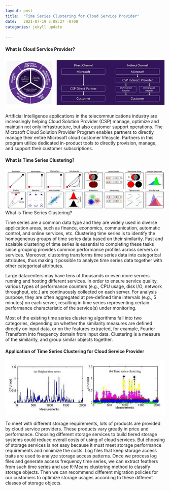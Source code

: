 ```yaml
---
layout: post
title:  "Time Series Clustering for Cloud Service Provider"
date:   2021-07-19 3:08:27 -0700
categories: jekyll update

---
```


#### What is Cloud Service Provider?

![Alt Text](/assets/img/csp_ms.jpg)

Artificial Intelligence applications in the telecommunications industry are increasingly helping Cloud Solution Provider (CSP) manage, optimize and maintain not only infrastructure, but also customer support operations. The Microsoft Cloud Solution Provider Program enables partners to directly manage their entire Microsoft cloud customer lifecycle. Partners in this program utilize dedicated in-product tools to directly provision, manage, and support their customer subscriptions.

#### What is Time Series Clustering?

![Alt Text](/assets/img/similar.jpg)What is Time Series Clustering?

Time series are a common data type and they are widely used in diverse application areas, such as finance, economics, communication, automatic control, and online services, etc. Clustering time series is to identify the homogeneous groups of time series data based on their similarity. Fast and scalable clustering of time series is essential to completing these tasks since grouping provides common performance profiles across servers or services. Moreover, clustering transforms time series data into categorical attributes, thus making it possible to analyze time series data together with other categorical attributes.

Large datacenters may have tens of thousands or even more servers running and hosting different services. In order to ensure service quality, various types of performance counters (e.g., CPU usage, disk I/O, network throughput, etc.) are continuously collected on each server. For analysis purpose, they are often aggregated at pre-defined time intervals (e.g., 5 minutes) on each server, resulting in time series representing certain performance characteristic of the service(s) under monitoring.

Most of the existing time series clustering algorithms fall into two categories, depending on whether the similarity measures are defined directly on input data, or on the features extracted, for example, Fourier Transform into frequency domain from input data. Clustering is a measure of the similarity, and group similar objects together. 

#### Application of Time Series Clustering for Cloud Service Provider

![Alt Text](/assets/img/clustering.jpg)

To meet with different storage requirements, lots of products are provided by cloud service providers. These products vary greatly in price and performance. Choosing different storage services to build tiered storage systems could reduce overall costs of using of cloud services. But choosing of storage services is not easy because it must meet storage performance requirements and minimize the costs. Log files that keep storage access traits are used to analyze storage access patterns. Once we process log files and generate access frequency time series, we can extract feathers from such time series and use K-Means clustering method to classify storage objects. Then we can recommend different migration policies for our customers to optimize storage usages according to these different classes of storage objects.  

